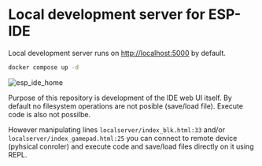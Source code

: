 # Local development server for ESP-IDE

Local development server runs on <http://localhost:5000> by default.

```bash
docker compose up -d
```
![esp_ide_home](https://github.com/mispacek/ESP-IDE-Localhost-test/assets/157374981/5cbfe462-d4e6-437d-ad62-2947d40f2756)

Purpose of this repository is development of the IDE web UI itself. By default no filesystem operations are not posible (save/load file). Execute code is also not possilbe.

However manipulating lines `localserver/index_blk.html:33` and/or `localserver/index_gamepad.html:25` you can connect to remote device (pyhsical conroler) and execute code and save/load files directly on it using REPL.
